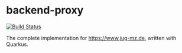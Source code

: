 # backend-proxy
[![Build Status](https://travis-ci.org/jug-mz/backend-proxy.svg?branch=master)](https://travis-ci.org/jug-mz/backend-proxy)

The complete implementation for https://www.jug-mz.de, written with Quarkus.